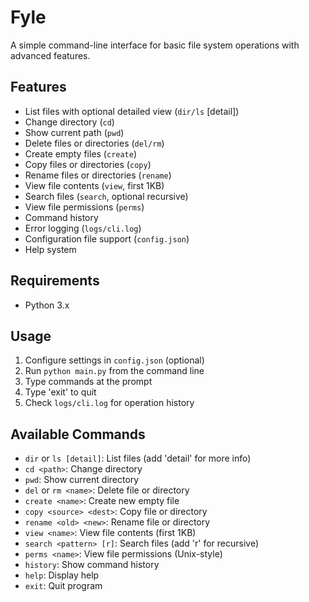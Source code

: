 # Fyle

A simple command-line interface for basic file system operations with advanced features.

## Features
- List files with optional detailed view (`dir/ls` [detail])
- Change directory (`cd`)
- Show current path (`pwd`)
- Delete files or directories (`del/rm`)
- Create empty files (`create`)
- Copy files or directories (`copy`)
- Rename files or directories (`rename`)
- View file contents (`view`, first 1KB)
- Search files (`search`, optional recursive)
- View file permissions (`perms`)
- Command history
- Error logging (`logs/cli.log`)
- Configuration file support (`config.json`)
- Help system

## Requirements
- Python 3.x

## Usage
1. Configure settings in `config.json` (optional)
2. Run `python main.py` from the command line
3. Type commands at the prompt
4. Type 'exit' to quit
5. Check `logs/cli.log` for operation history

## Available Commands
- `dir` or `ls [detail]`: List files (add 'detail' for more info)
- `cd <path>`: Change directory
- `pwd`: Show current directory
- `del` or `rm <name>`: Delete file or directory
- `create <name>`: Create new empty file
- `copy <source> <dest>`: Copy file or directory
- `rename <old> <new>`: Rename file or directory
- `view <name>`: View file contents (first 1KB)
- `search <pattern> [r]`: Search files (add 'r' for recursive)
- `perms <name>`: View file permissions (Unix-style)
- `history`: Show command history
- `help`: Display help
- `exit`: Quit program